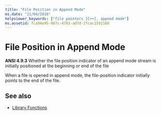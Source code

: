 ```yaml
---
title: "File Position in Append Mode"
ms.date: "11/04/2016"
helpviewer_keywords: ["file pointers [C++], append mode"]
ms.assetid: fca94e95-907c-4703-ad7d-2fcac1592168
---
```

# File Position in Append Mode

**ANSI 4.9.3** Whether the file position indicator of an append mode stream is initially positioned at the beginning or end of the file

When a file is opened in append mode, the file-position indicator initially points to the end of the file.

## See also

- [Library Functions](../c-language/library-functions.md)
